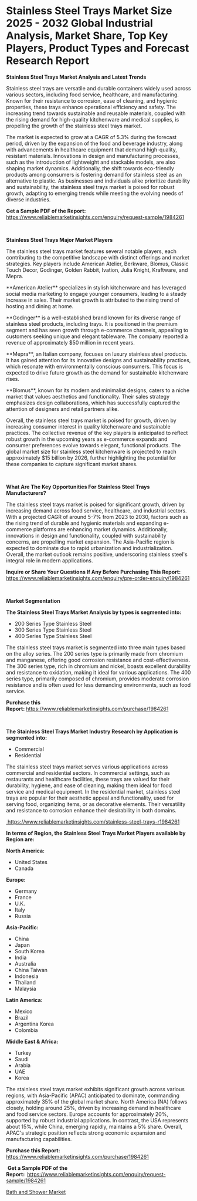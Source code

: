 <p><h1>Stainless Steel Trays Market Size 2025 - 2032 Global Industrial Analysis, Market Share, Top Key Players, Product Types and Forecast Research Report</h1></p><p><strong>Stainless Steel Trays Market Analysis and Latest Trends</strong></p>
<p><p>Stainless steel trays are versatile and durable containers widely used across various sectors, including food service, healthcare, and manufacturing. Known for their resistance to corrosion, ease of cleaning, and hygienic properties, these trays enhance operational efficiency and safety. The increasing trend towards sustainable and reusable materials, coupled with the rising demand for high-quality kitchenware and medical supplies, is propelling the growth of the stainless steel trays market.</p><p>The market is expected to grow at a CAGR of 5.3% during the forecast period, driven by the expansion of the food and beverage industry, along with advancements in healthcare equipment that demand high-quality, resistant materials. Innovations in design and manufacturing processes, such as the introduction of lightweight and stackable models, are also shaping market dynamics. Additionally, the shift towards eco-friendly products among consumers is fostering demand for stainless steel as an alternative to plastic. As businesses and individuals alike prioritize durability and sustainability, the stainless steel trays market is poised for robust growth, adapting to emerging trends while meeting the evolving needs of diverse industries.</p></p>
<p><strong>Get a Sample PDF of the Report:&nbsp;</strong> <a href="https://www.reliablemarketinsights.com/enquiry/request-sample/1984261?utm_campaign=2624&utm_medium=2&utm_source=Github&utm_content=ia&utm_term=05042025&utm_id=stainless-steel-trays">https://www.reliablemarketinsights.com/enquiry/request-sample/1984261</a></p>
<p>&nbsp;</p>
<p><strong>Stainless Steel Trays Major Market Players</strong></p>
<p><p>The stainless steel trays market features several notable players, each contributing to the competitive landscape with distinct offerings and market strategies. Key players include American Atelier, Berkware, Blomus, Classic Touch Decor, Godinger, Golden Rabbit, Ivation, Julia Knight, Kraftware, and Mepra.</p><p>**American Atelier** specializes in stylish kitchenware and has leveraged social media marketing to engage younger consumers, leading to a steady increase in sales. Their market growth is attributed to the rising trend of hosting and dining at home.</p><p>**Godinger** is a well-established brand known for its diverse range of stainless steel products, including trays. It is positioned in the premium segment and has seen growth through e-commerce channels, appealing to customers seeking unique and elegant tableware. The company reported a revenue of approximately $50 million in recent years.</p><p>**Mepra**, an Italian company, focuses on luxury stainless steel products. It has gained attention for its innovative designs and sustainability practices, which resonate with environmentally conscious consumers. This focus is expected to drive future growth as the demand for sustainable kitchenware rises.</p><p>**Blomus**, known for its modern and minimalist designs, caters to a niche market that values aesthetics and functionality. Their sales strategy emphasizes design collaborations, which has successfully captured the attention of designers and retail partners alike.</p><p>Overall, the stainless steel trays market is poised for growth, driven by increasing consumer interest in quality kitchenware and sustainable practices. The collective revenue of the key players is anticipated to reflect robust growth in the upcoming years as e-commerce expands and consumer preferences evolve towards elegant, functional products. The global market size for stainless steel kitchenware is projected to reach approximately $15 billion by 2026, further highlighting the potential for these companies to capture significant market shares.</p></p>
<p>&nbsp;</p>
<p><strong>What Are The Key Opportunities For Stainless Steel Trays Manufacturers?</strong></p>
<p><p>The stainless steel trays market is poised for significant growth, driven by increasing demand across food service, healthcare, and industrial sectors. With a projected CAGR of around 5-7% from 2023 to 2030, factors such as the rising trend of durable and hygienic materials and expanding e-commerce platforms are enhancing market dynamics. Additionally, innovations in design and functionality, coupled with sustainability concerns, are propelling market expansion. The Asia-Pacific region is expected to dominate due to rapid urbanization and industrialization. Overall, the market outlook remains positive, underscoring stainless steel's integral role in modern applications.</p></p>
<p><strong>Inquire or Share Your Questions If Any Before Purchasing This Report:</strong> <a href="https://www.reliablemarketinsights.com/enquiry/pre-order-enquiry/1984261?utm_campaign=2624&utm_medium=2&utm_source=Github&utm_content=ia&utm_term=05042025&utm_id=stainless-steel-trays">https://www.reliablemarketinsights.com/enquiry/pre-order-enquiry/1984261</a></p>
<p>&nbsp;</p>
<p><strong>Market Segmentation</strong></p>
<p><strong>The Stainless Steel Trays Market Analysis by types is segmented into:</strong></p>
<p><ul><li>200 Series Type Stainless Steel</li><li>300 Series Type Stainless Steel</li><li>400 Series Type Stainless Steel</li></ul></p>
<p><p>The stainless steel trays market is segmented into three main types based on the alloy series. The 200 series type is primarily made from chromium and manganese, offering good corrosion resistance and cost-effectiveness. The 300 series type, rich in chromium and nickel, boasts excellent durability and resistance to oxidation, making it ideal for various applications. The 400 series type, primarily composed of chromium, provides moderate corrosion resistance and is often used for less demanding environments, such as food service.</p></p>
<p><strong>Purchase this Report:&nbsp;</strong><a href="https://www.reliablemarketinsights.com/purchase/1984261?utm_campaign=2624&utm_medium=2&utm_source=Github&utm_content=ia&utm_term=05042025&utm_id=stainless-steel-trays">https://www.reliablemarketinsights.com/purchase/1984261</a></p>
<p>&nbsp;</p>
<p><strong>The Stainless Steel Trays Market Industry Research by Application is segmented into:</strong></p>
<p><ul><li>Commercial</li><li>Residential</li></ul></p>
<p><p>The stainless steel trays market serves various applications across commercial and residential sectors. In commercial settings, such as restaurants and healthcare facilities, these trays are valued for their durability, hygiene, and ease of cleaning, making them ideal for food service and medical equipment. In the residential market, stainless steel trays are popular for their aesthetic appeal and functionality, used for serving food, organizing items, or as decorative elements. Their versatility and resistance to corrosion enhance their desirability in both domains.</p></p>
<p><a href="https://www.reliablemarketinsights.com/stainless-steel-trays-r1984261?utm_campaign=2624&utm_medium=2&utm_source=Github&utm_content=ia&utm_term=05042025&utm_id=stainless-steel-trays">&nbsp;https://www.reliablemarketinsights.com/stainless-steel-trays-r1984261</a></p>
<p><strong>In terms of Region, the Stainless Steel Trays Market Players available by Region are:</strong></p>
<p>
    <p> <strong> North America: </strong>
        <ul>
            <li>United States</li>
            <li>Canada</li>
        </ul>
        </p> 
    <p> <strong> Europe: </strong>
        <ul>
            <li>Germany</li>
            <li>France</li>
            <li>U.K.</li>
            <li>Italy</li>
            <li>Russia</li>
        </ul>
        </p> 
    <p> <strong> Asia-Pacific: </strong>
        <ul>
            <li>China</li>
            <li>Japan</li>
            <li>South Korea</li>
            <li>India</li>
            <li>Australia</li>
            <li>China Taiwan</li>
            <li>Indonesia</li>
            <li>Thailand</li>
            <li>Malaysia</li>
        </ul>
        </p> 
    <p> <strong> Latin America: </strong>
        <ul>
            <li>Mexico</li>
            <li>Brazil</li>
            <li>Argentina Korea</li>
            <li>Colombia</li>
        </ul>
        </p> 
    <p> <strong> Middle East & Africa: </strong>
        <ul>
            <li>Turkey</li>
            <li>Saudi</li>
            <li>Arabia</li>
            <li>UAE</li>
            <li>Korea</li>
        </ul>
    </p>
    </p>
<p><p>The stainless steel trays market exhibits significant growth across various regions, with Asia-Pacific (APAC) anticipated to dominate, commanding approximately 35% of the global market share. North America (NA) follows closely, holding around 25%, driven by increasing demand in healthcare and food service sectors. Europe accounts for approximately 20%, supported by robust industrial applications. In contrast, the USA represents about 15%, while China, emerging rapidly, maintains a 5% share. Overall, APAC's strategic position reflects strong economic expansion and manufacturing capabilities.</p></p>
<p><strong>Purchase this Report: </strong><a href="https://www.reliablemarketinsights.com/purchase/1984261?utm_campaign=2624&utm_medium=2&utm_source=Github&utm_content=ia&utm_term=05042025&utm_id=stainless-steel-trays">https://www.reliablemarketinsights.com/purchase/1984261</a></p>
<p>&nbsp;<strong>Get a Sample PDF of the Report:&nbsp;&nbsp;</strong><a href="https://www.reliablemarketinsights.com/enquiry/request-sample/1984261?utm_campaign=2624&utm_medium=2&utm_source=Github&utm_content=ia&utm_term=05042025&utm_id=stainless-steel-trays">https://www.reliablemarketinsights.com/enquiry/request-sample/1984261</a></p>
<p><strong></strong></p>
<p><p><a href="https://github.com/mayabungard8092/Market-Research-Report-List-1/blob/main/bath-and-shower-market.md?utm_campaign=2624&utm_medium=2&utm_source=Github&utm_content=ia&utm_term=05042025&utm_id=stainless-steel-trays">Bath and Shower Market</a></p></p>